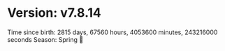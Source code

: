 # Version: v7.8.14
Time since birth: 2815 days, 67560 hours, 4053600 minutes, 243216000 seconds
Season: Spring 🌸
